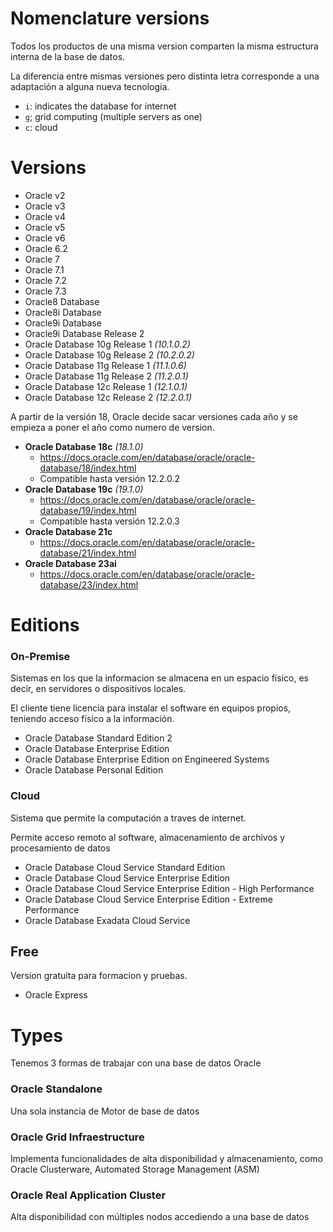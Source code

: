 # Nomenclature versions

Todos los productos de una misma version comparten la misma estructura interna de la base de datos.

La diferencia entre mismas versiones pero distinta letra corresponde a una adaptación a alguna nueva tecnología.

- `i`: indicates the database for internet
- `g`; grid computing (multiple servers as one)
- `c`: cloud

# Versions

- Oracle v2
- Oracle v3
- Oracle v4
- Oracle v5
- Oracle v6
- Oracle 6.2
- Oracle 7
- Oracle 7.1
- Oracle 7.2
- Oracle 7.3
- Oracle8 Database
- Oracle8i Database
- Oracle9i Database
- Oracle9i Database Release 2
- Oracle Database 10g Release 1 _(10.1.0.2)_
- Oracle Database 10g Release 2 _(10.2.0.2)_
- Oracle Database 11g Release 1 _(11.1.0.6)_
- Oracle Database 11g Release 2 _(11.2.0.1)_
- Oracle Database 12c Release 1 _(12.1.0.1)_
- Oracle Database 12c Release 2 _(12.2.0.1)_

A partir de la versión 18, Oracle decide sacar versiones cada año y se empieza a poner el año como numero de version.

- **Oracle Database 18c** _(18.1.0)_
  - https://docs.oracle.com/en/database/oracle/oracle-database/18/index.html
  - Compatible hasta versión 12.2.0.2
- **Oracle Database 19c** _(19.1.0)_
  - https://docs.oracle.com/en/database/oracle/oracle-database/19/index.html
  - Compatible hasta versión 12.2.0.3
- **Oracle Database 21c**
  - https://docs.oracle.com/en/database/oracle/oracle-database/21/index.html
- **Oracle Database 23ai**
  - https://docs.oracle.com/en/database/oracle/oracle-database/23/index.html

# Editions

### On-Premise

Sistemas en los que la informacion se almacena en un espacio físico, es decir, en servidores o dispositivos locales.

El cliente tiene licencia para instalar el software en equipos propios, teniendo acceso físico a la información.

- Oracle Database Standard Edition 2
- Oracle Database Enterprise Edition
- Oracle Database Enterprise Edition on Engineered Systems
- Oracle Database Personal Edition

### Cloud

Sistema que permite la computación a traves de internet.

Permite acceso remoto al software, almacenamiento de archivos y procesamiento de datos

- Oracle Database Cloud Service Standard Edition
- Oracle Database Cloud Service Enterprise Edition
- Oracle Database Cloud Service Enterprise Edition - High Performance
- Oracle Database Cloud Service Enterprise Edition - Extreme Performance
- Oracle Database Exadata Cloud Service

## Free

Version gratuita para formacion y pruebas.

- Oracle Express

# Types

Tenemos 3 formas de trabajar con una base de datos Oracle

### Oracle Standalone

Una sola instancia de Motor de base de datos

### Oracle Grid Infraestructure

Implementa funcionalidades de alta disponibilidad y almacenamiento, como Oracle Clusterware, Automated Storage Management (ASM)

### Oracle Real Application Cluster

Alta disponibilidad con múltiples nodos accediendo a una base de datos
